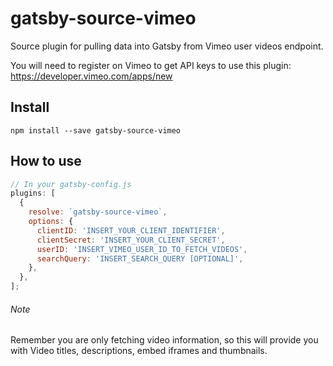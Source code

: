 # gatsby-source-vimeo

Source plugin for pulling data into Gatsby from Vimeo user videos endpoint.

You will need to register on Vimeo to get API keys to use this plugin:
https://developer.vimeo.com/apps/new

## Install

`npm install --save gatsby-source-vimeo`

## How to use

```javascript
// In your gatsby-config.js
plugins: [
  {
    resolve: `gatsby-source-vimeo`,
    options: {
      clientID: 'INSERT_YOUR_CLIENT_IDENTIFIER',
      clientSecret: 'INSERT_YOUR_CLIENT_SECRET',
      userID: 'INSERT_VIMEO_USER_ID_TO_FETCH_VIDEOS',
      searchQuery: 'INSERT_SEARCH_QUERY [OPTIONAL]',
    },
  },
];
```

###### Note

Remember you are only fetching video information, so this will provide
you with Video titles, descriptions, embed iframes and thumbnails.
